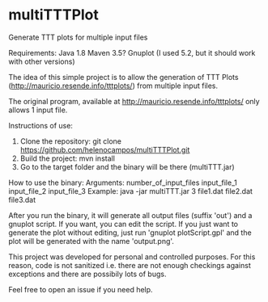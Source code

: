 # multiTTTPlot
Generate TTT plots for multiple input files

Requirements: 
  Java 1.8
  Maven 3.5?
  Gnuplot (I used 5.2, but it should work with other versions)

The idea of this simple project is to allow the generation of TTT Plots (http://mauricio.resende.info/tttplots/) from multiple input files.

The original program, available at http://mauricio.resende.info/tttplots/ only allows 1 input file.

Instructions of use:

1. Clone the repository: git clone https://github.com/helenocampos/multiTTTPlot.git
2. Build the project: mvn install
3. Go to the target folder and the binary will be there (multiTTT.jar)


How to use the binary:
Arguments: number_of_input_files input_file_1 input_file_2 input_file_3
Example: java -jar multiTTT.jar 3 file1.dat file2.dat file3.dat

After you run the binary, it will generate all output files (suffix 'out') and a gnuplot script. If you want, you can edit the script.
If you just want to generate the plot without editing, just run 'gnuplot plotScript.gpl' and the plot will be generated with the name 'output.png'.

This project was developed for personal and controlled purposes. For this reason, code is not sanitized i.e. there are not enough checkings against exceptions and there are possibily lots of bugs.

Feel free to open an issue if you need help.
